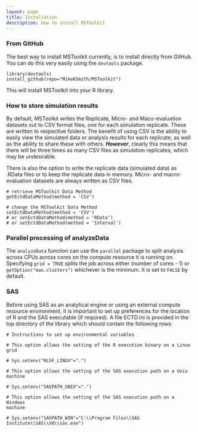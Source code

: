 ```yaml
---
layout: page
title: Installation
description: How to install MSToolkit
---
```


### From GitHub
The best way to install MSToolkit currently, is to install directly from 
GitHub. You can do this very easily using the `devtools` package.
  
```
library(devtools)
install_github(repo="MikeKSmith/MSToolkit")

```
  
This will install MSToolkit into your R library.

### How to store simulation results
By default, MSToolkit writes the Replicate, Micro- and Maco-evaluation datasets
out to CSV format files, one for each simulation replicate. These are written 
to respective folders. The benefit of using CSV is the ability to easily view
the simulated data or analysis results for each replicate, as well as the ability
to share these with others. ***However***, clearly this means that there will be
three times as many CSV files as simulation replicates, which may be undesirable.

There is also the option to write the replicate data (simulated data) as 
.RData files or to keep the replicate data in memory. 
Micro- and macro-evaluation datasets are always written as CSV files.
  
```
# retrieve MSToolkit Data Method
getEctdDataMethod(method = 'CSV')  

# change the MSToolkit Data Method
setEctdDataMethod(method = 'CSV')  
# or setEctdDataMethod(method = 'RData')
# or setEctdDataMethod(method = 'Internal')  
```
  
### Parallel processing of analyzeData
The `analyzeData` function can use the `parallel` package to split analysis
across CPUs across cores on the compute resource it is running on. Specifying
`grid = TRUE` splits the job across either (number of cores - 1) or 
`getOption("max.clusters")` whichever is the minimum. It is set to `FALSE` by
default.

### SAS
Before using SAS as an analytical engine or using an external compute resource
environment, it is important to set up preferences for the location of R
and the SAS executable (if required). A file ECTD.ini is provided in the
top directory of the library which should contain the following
rows:
  
```
# Instructions to set up environmental variables

# This option allows the setting of the R execution binary on a Linux
grid

# Sys.setenv("RLSF_LINUX"=".")

# This option allows the setting of the SAS execution path on a Unix
machine

# Sys.setenv("SASPATH_UNIX"=".")

# This option allows the setting of the SAS execution path on a Windows
machine

# Sys.setenv("SASPATH_WIN"="C:\\Program Files\\SAS Institute\\SAS\\V8\\sas.exe")

```
  